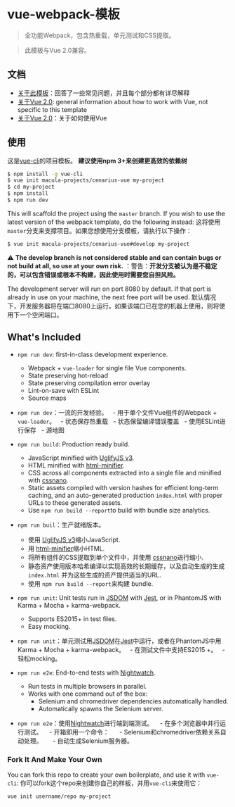 # vue-webpack-模板

> 全功能Webpack，包含热重载，单元测试和CSS提取。

> 此模板与Vue 2.0兼容。

## 文档

- [关于此模板](http://macula.top/cenarius-vue)：回答了一些常见问题，并且每个部分都有详尽解释
- [关于Vue 2.0](http://vuejs.org/guide/): general information about how to work with Vue, not specific to this template
- [关于Vue 2.0](http://vuejs.org/guide/)：关于如何使用Vue

## 使用

这是[vue-cli](https://github.com/vuejs/vue-cli)的项目模板。 **建议使用npm 3+来创建更高效​​的依赖树**

``` bash
$ npm install -g vue-cli
$ vue init macula-projects/cenarius-vue my-project
$ cd my-project
$ npm install
$ npm run dev
```

This will scaffold the project using the `master` branch. If you wish to use the latest version of the webpack template, do the following instead:
这将使用`master`分支来支撑项目。如果您想使用分支模板，请执行以下操作：

``` bash
$ vue init macula-projects/cenarius-vue#develop my-project
```

:warning: **The develop branch is not considered stable and can contain bugs or not build at all, so use at your own risk.**
：警告：**开发分支被认为是不稳定的，可以包含错误或根本不构建，因此使用时需要您自担风险。**

The development server will run on port 8080 by default. If that port is already in use on your machine, the next free port will be used.
默认情况下，开发服务器将在端口8080上运行。如果该端口已在您的机器上使用，则将使用下一个空闲端口。

## What's Included

- `npm run dev`: first-in-class development experience.
  - Webpack + `vue-loader` for single file Vue components.
  - State preserving hot-reload
  - State preserving compilation error overlay
  - Lint-on-save with ESLint
  - Source maps
- `npm run dev`：一流的开发经验。
  - 用于单个文件Vue组件的Webpack + `vue-loader`。
  - 状态保存热重载
  - 状态保留编译错误覆盖
  - 使用ESLint进行保存
  - 源地图

- `npm run build`: Production ready build.
  - JavaScript minified with [UglifyJS v3](https://github.com/mishoo/UglifyJS2/tree/harmony).
  - HTML minified with [html-minifier](https://github.com/kangax/html-minifier).
  - CSS across all components extracted into a single file and minified with [cssnano](https://github.com/ben-eb/cssnano).
  - Static assets compiled with version hashes for efficient long-term caching, and an auto-generated production `index.html` with proper URLs to these generated assets.
  - Use `npm run build --report`to build with bundle size analytics.
- `npm run buil`：生产就绪版本。
  - 使用 [UglifyJS v3](https://github.com/mishoo/UglifyJS2/tree/harmony)缩小JavaScript.
  - 用 [html-minifier](https://github.com/kangax/html-minifier)缩小HTML.
  - 将所有组件的CSS提取到单个文件中，并使用 [cssnano](https://github.com/ben-eb/cssnano)进行缩小.
  - 静态资产使用版本哈希编译以实现高效的长期缓存，以及自动生成的生成`index.html` 并为这些生成的资产提供适当的URL.
  - 使用 `npm run build --report`来构建 bundle.

- `npm run unit`: Unit tests run in [JSDOM](https://github.com/tmpvar/jsdom) with [Jest](https://facebook.github.io/jest/), or in PhantomJS with Karma + Mocha + karma-webpack.
  - Supports ES2015+ in test files.
  - Easy mocking.
- `npm run unit`：单元测试用[JSDOM](https://github.com/tmpvar/jsdom)在[Jest](https://facebook.github.io/jest/)中运行，或者在PhantomJS中用Karma + Mocha + karma-webpack。
  - 在测试文件中支持ES2015 +。
  - 轻松mocking。

- `npm run e2e`: End-to-end tests with [Nightwatch](http://nightwatchjs.org/).
  - Run tests in multiple browsers in parallel.
  - Works with one command out of the box:
    - Selenium and chromedriver dependencies automatically handled.
    - Automatically spawns the Selenium server.
- `npm run e2e`：使用[Nightwatch](http://nightwatchjs.org/)进行端到端测试。
   - 在多个浏览器中并行运行测试。
   - 开箱即用一个命令：
     -  Selenium和chromedriver依赖关系自动处理。
     - 自动生成Selenium服务器。

### Fork It And Make Your Own

You can fork this repo to create your own boilerplate, and use it with `vue-cli`:
你可以fork这个repo来创建你自己的样板，并用`vue-cli`来使用它：

``` bash
vue init username/repo my-project
```
